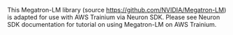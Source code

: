 This Megatron-LM library (source https://github.com/NVIDIA/Megatron-LM) is adapted for use with AWS Trainium via Neuron SDK. Please see Neuron SDK documentation for tutorial on using Megatron-LM on AWS Trainium.
